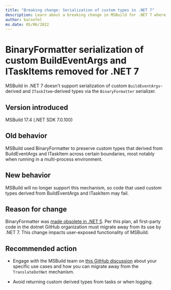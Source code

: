 ```yaml
---
title: "Breaking change: Serialization of custom types in .NET 7"
description: Learn about a breaking change in MSBuild for .NET 7 where serialization using BinaryFormatter of certain user-defined types is removed.
author: baronfel
ms.date: 05/06/2022
---
```


# BinaryFormatter serialization of custom BuildEventArgs and ITaskItems removed for .NET 7

MSBuild in .NET 7 doesn't support serialization of custom `BuildEventArgs`-derived and `ITaskItem`-derived types via the `BinaryFormatter` serializer.

## Version introduced

MSBuild 17.4 (.NET SDK 7.0.100)

## Old behavior

MSBuild used BinaryFormatter to preserve custom types that derived from BuildEventArgs and ITaskItem across certain boundaries, most notably when running in a multi-process environment.

## New behavior

MSBuild will no longer support this mechanism, so code that used custom types derived from BuildEventArgs and ITaskItem may fail.

## Reason for change

BinaryFormatter was [made obsolete in .NET 5](https://github.com/dotnet/designs/blob/main/accepted/2020/better-obsoletion/binaryformatter-obsoletion.md). Per this plan, all first-party code in the dotnet GitHub organization must migrate away from its use by .NET 7. This change impacts user-exposed functionality of MSBuild.

## Recommended action

* Engage with the MSBuild team on [this GitHub discussion](https://github.com/dotnet/msbuild/discussions/7582) about your specific use cases and how you can migrate away from the `TranslateDotNet` mechanism.

* Avoid returning custom derived types from tasks or when logging.
